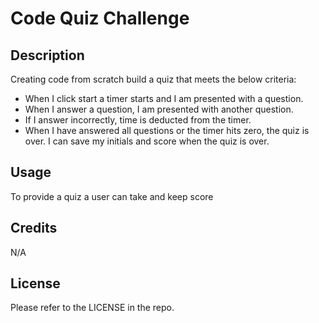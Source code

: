 # Code Quiz Challenge

## Description

Creating code from scratch build a quiz that meets the below criteria:

- When I click start a timer starts and I am presented with a question.
- When I answer a question, I am presented with another question.
- If I answer incorrectly, time is deducted from the timer.
- When I have answered all questions or the timer hits zero, the quiz is over.
I can save my initials and score when the quiz is over.



## Usage

To provide a quiz a user can take and keep score

## Credits

N/A

## License

Please refer to the LICENSE in the repo.